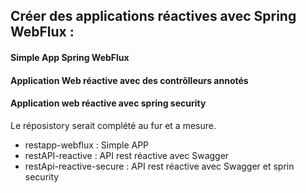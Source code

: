 ## Créer des applications réactives avec Spring WebFlux :

 #### Simple App Spring WebFlux
 #### Application Web réactive avec des contrôlleurs annotés
 #### Application web réactive avec spring security
 
 Le réposistory serait complété au fur et a mesure.
 * restapp-webflux :  Simple APP
 * restAPI-reactive  : API rest réactive avec Swagger 
 * restApi-reactive-secure : API rest réactive avec Swagger et sprin security
